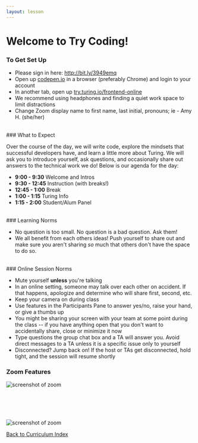 ```yaml
---
layout: lesson
---
```


# Welcome to Try Coding!

### To Get Set Up

- Please sign in here: <a target="blank" href="http://bit.ly/3949emq"> http://bit.ly/3949emq</a>
- Open up <a target="blank" href="http://codepen.io/">codepen.io</a> in a browser (preferably Chrome) and login to your account
- In another tab, open up <a target="blank" href="https://try.turing.io/frontend-online">try.turing.io/frontend-online</a>
- We recommend using headphones and finding a quiet work space to limit distractions
- Change Zoom display name to first name, last initial, pronouns; ie - Amy H. (she/her)

<br>
### What to Expect

Over the course of the day, we will write code, explore the mindsets that successful developers have, and learn a little more about Turing.  We will ask you to introduce yourself, ask questions, and occasionally share out answers to the technical work we do! Below is our agenda for the day:

<!-- - **10:00 - 11:45** Welcome, Intros, and Instruction
- **11:45 - 12:00** Break
- **12:00 - 12:45** Turing Info, Panel
- **12:45 - 1:00** Break
- **1:00 - 2:50**  Instruction
- **2:50 - 3:00**  Wrap Up, Questions -->

- **9:00 - 9:30** Welcome and Intros
- **9:30 - 12:45** Instruction (with breaks!)
- **12:45 - 1:00** Break 
- **1:00 - 1:15** Turing Info
- **1:15 - 2:00** Student/Alum Panel

<br>
### Learning Norms

- No question is too small. No question is a bad question. Ask them!
- We all benefit from each others ideas! Push yourself to share out and make sure you aren't sharing _so_ much that others don't have the space to do so.

<br>
### Online Session Norms

- Mute yourself **unless** you're talking
- In an online setting, someone may talk over each other on accident. If that happens, apologize and determine who will share first, second, etc.
- Keep your camera on during class
- Use features in the Participants Pane to answer yes/no, raise your hand, or give a thumbs up
- You might be sharing your screen with your team at some point during the class -- if you have anything open that you don't want to accidentally share, close or minimize it now
- Type questions the group chat box and a TA will answer you. Avoid direct messages to a TA unless it is a specific issue only to yourself
- Disconnected? Jump back on! If the host or TAs get disconnected, hold tight, and the session will resume shortly

### Zoom Features

<img src="{{ site.url }}/assets/images/zoom-controls.png" alt="screenshot of zoom">
<br>
<br>
<br>
<br>
<br>
<br>
<img src="{{ site.url }}/assets/images/zoom-markedup.png" alt="screenshot of zoom">

<a href="../">Back to Curriculum Index</a>
